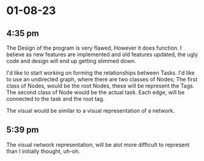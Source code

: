# 01-08-23

## 4:35 pm

The Design of the program is very flawed, However it does function. I believe as new features are implemented and old features updated, the ugly code and design will end up getting slimmed down.

I'd like to start working on forming the relationships between Tasks. I'd like to use an undirected graph, where there are two classes of Nodes;
The first class of Nodes, would be the root Nodes, these will be represent the Tags.
The second class of Node would be the actual task.
Each edge, will be connected to the task and the root tag.

The visual would be similar to a visual representation of a network.

## 5:39 pm

The visual network representation, will be alot more difficult to represent than I initially thought, uh-oh.


